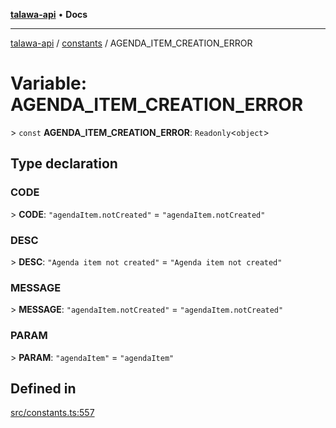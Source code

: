 [**talawa-api**](../../README.md) • **Docs**

***

[talawa-api](../../modules.md) / [constants](../README.md) / AGENDA\_ITEM\_CREATION\_ERROR

# Variable: AGENDA\_ITEM\_CREATION\_ERROR

\> `const` **AGENDA\_ITEM\_CREATION\_ERROR**: `Readonly`\<`object`\>

## Type declaration

### CODE

\> **CODE**: `"agendaItem.notCreated"` = `"agendaItem.notCreated"`

### DESC

\> **DESC**: `"Agenda item not created"` = `"Agenda item not created"`

### MESSAGE

\> **MESSAGE**: `"agendaItem.notCreated"` = `"agendaItem.notCreated"`

### PARAM

\> **PARAM**: `"agendaItem"` = `"agendaItem"`

## Defined in

[src/constants.ts:557](https://github.com/PalisadoesFoundation/talawa-api/blob/f4877b986932181336f42a7336754de05976cd97/src/constants.ts#L557)
